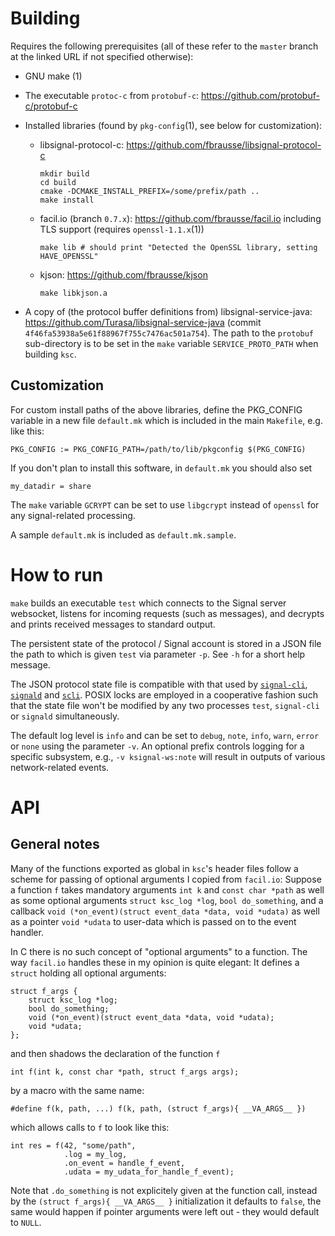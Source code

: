 Building
========
Requires the following prerequisites (all of these refer to the `master`
branch at the linked URL if not specified otherwise):

* GNU make (1)

* The executable `protoc-c` from `protobuf-c`: https://github.com/protobuf-c/protobuf-c

* Installed libraries (found by `pkg-config`(1), see below for customization):
  - libsignal-protocol-c: https://github.com/fbrausse/libsignal-protocol-c
    ```
    mkdir build
    cd build
    cmake -DCMAKE_INSTALL_PREFIX=/some/prefix/path ..
    make install
    ```
  - facil.io (branch `0.7.x`): https://github.com/fbrausse/facil.io
    including TLS support (requires `openssl-1.1.x`(1))
    ```
    make lib # should print "Detected the OpenSSL library, setting HAVE_OPENSSL"
    ```
  - kjson: https://github.com/fbrausse/kjson
    ```
    make libkjson.a
    ```

* A copy of (the protocol buffer definitions from)
  libsignal-service-java: https://github.com/Turasa/libsignal-service-java
  (commit `4f46fa53938a5e61f88967f755c7476ac501a754`).
  The path to the `protobuf` sub-directory is to be set in the `make` variable
  `SERVICE_PROTO_PATH` when building `ksc`.

Customization
-------------
For custom install paths of the above libraries, define the PKG_CONFIG variable
in a new file `default.mk` which is included in the main `Makefile`, e.g. like
this:
```
PKG_CONFIG := PKG_CONFIG_PATH=/path/to/lib/pkgconfig $(PKG_CONFIG)
```

If you don't plan to install this software, in `default.mk` you should also set
```
my_datadir = share
```

The `make` variable `GCRYPT` can be set to use `libgcrypt` instead of `openssl`
for any signal-related processing.

A sample `default.mk` is included as `default.mk.sample`.


How to run
==========
`make` builds an executable `test` which connects to the Signal server
websocket, listens for incoming requests (such as messages), and decrypts and
prints received messages to standard output.

The persistent state of the protocol / Signal account is stored in a JSON file
the path to which is given `test` via parameter `-p`. See `-h` for a short help
message.

The JSON protocol state file is compatible with that used by
[`signal-cli`](https://github.com/AsamK/signal-cli/),
[`signald`](https://gitlab.com/thefinn93/signald) and
[`scli`](https://github.com/fbrausse/scli).
POSIX locks are employed in a cooperative fashion such that the state file
won't be modified by any two processes `test`, `signal-cli` or `signald`
simultaneously.

The default log level is `info` and can be set to `debug`, `note`, `info`,
`warn`, `error` or `none` using the parameter `-v`. An optional prefix
controls logging for a specific subsystem, e.g., `-v ksignal-ws:note` will
result in outputs of various network-related events.

API
===
General notes
-------------
Many of the functions exported as global in `ksc`'s header files follow a
scheme for passing of optional arguments I copied from `facil.io`:
Suppose a function `f` takes mandatory arguments `int k` and `const char *path`
as well as some optional arguments `struct ksc_log *log`, `bool do_something`,
and a callback `void (*on_event)(struct event_data *data, void *udata)` as well
as a pointer `void *udata` to user-data which is passed on to the event handler.

In C there is no such concept of "optional arguments" to a function. The way
`facil.io` handles these in my opinion is quite elegant: It defines a
`struct` holding all optional arguments:
```
struct f_args {
	struct ksc_log *log;
	bool do_something;
	void (*on_event)(struct event_data *data, void *udata);
	void *udata;
};
```
and then shadows the declaration of the function `f`
```
int f(int k, const char *path, struct f_args args);
```
by a macro with the same name:
 ```
 #define f(k, path, ...) f(k, path, (struct f_args){ __VA_ARGS__ })
 ```
which allows calls to `f` to look like this:
```
int res = f(42, "some/path",
            .log = my_log,
            .on_event = handle_f_event,
            .udata = my_udata_for_handle_f_event);
```
Note that `.do_something` is not explicitely given at the function call,
instead by the `(struct f_args){ __VA_ARGS__ }` initialization it defaults to
`false`, the same would happen if pointer arguments were left out - they would
default to `NULL`.
